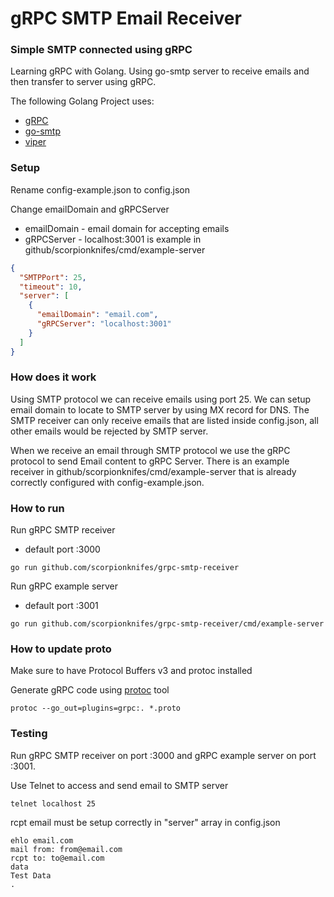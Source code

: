 gRPC SMTP Email Receiver
=======

### Simple SMTP connected using gRPC

Learning gRPC with Golang. Using go-smtp server to receive emails and then transfer to server using gRPC.

The following Golang Project uses:
- [gRPC](https://grpc.io/)
- [go-smtp](https://github.com/emersion/go-smtp)
- [viper](https://github.com/spf13/viper)

### Setup

Rename config-example.json to config.json

Change emailDomain and gRPCServer
- emailDomain - email domain for accepting emails
- gRPCServer - localhost:3001 is example in github/scorpionknifes/cmd/example-server

```json
{
  "SMTPPort": 25,
  "timeout": 10,
  "server": [
    {
      "emailDomain": "email.com",
      "gRPCServer": "localhost:3001"
    }
  ]
}
```

### How does it work

Using SMTP protocol we can receive emails using port 25. We can setup email domain to locate to SMTP server by using MX record for DNS. 
The SMTP receiver can only receive emails that are listed inside config.json, all other emails would be rejected by SMTP server.

When we receive an email through SMTP protocol we use the gRPC protocol to send Email content to gRPC Server.
There is an example receiver in github/scorpionknifes/cmd/example-server that is already correctly configured with config-example.json.

### How to run

Run gRPC SMTP receiver
- default port :3000

```
go run github.com/scorpionknifes/grpc-smtp-receiver
```

Run gRPC example server
- default port :3001

```
go run github.com/scorpionknifes/grpc-smtp-receiver/cmd/example-server
```

### How to update proto

Make sure to have Protocol Buffers v3 and protoc installed

Generate gRPC code using [protoc](https://developers.google.com/protocol-buffers/docs/downloads) tool

```
protoc --go_out=plugins=grpc:. *.proto
```


### Testing

Run gRPC SMTP receiver on port :3000 and gRPC example server on port :3001. 

Use Telnet to access and send email to SMTP server

```
telnet localhost 25
```

rcpt email must be setup correctly in "server" array in config.json

```
ehlo email.com
mail from: from@email.com
rcpt to: to@email.com
data
Test Data
.

```